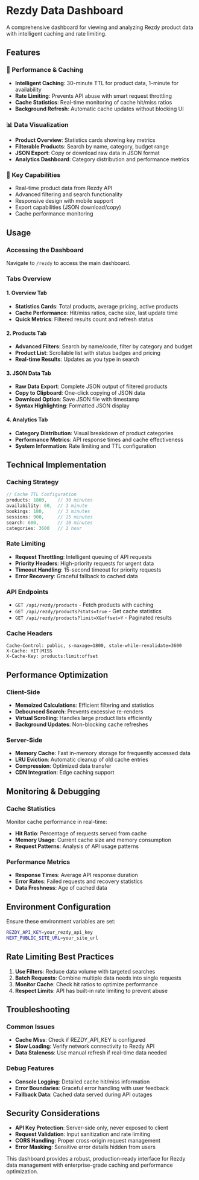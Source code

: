# Rezdy Data Dashboard

A comprehensive dashboard for viewing and analyzing Rezdy product data with intelligent caching and rate limiting.

## Features

### 🚀 Performance & Caching

- **Intelligent Caching**: 30-minute TTL for product data, 1-minute for availability
- **Rate Limiting**: Prevents API abuse with smart request throttling
- **Cache Statistics**: Real-time monitoring of cache hit/miss ratios
- **Background Refresh**: Automatic cache updates without blocking UI

### 📊 Data Visualization

- **Product Overview**: Statistics cards showing key metrics
- **Filterable Products**: Search by name, category, budget range
- **JSON Export**: Copy or download raw data in JSON format
- **Analytics Dashboard**: Category distribution and performance metrics

### 🎯 Key Capabilities

- Real-time product data from Rezdy API
- Advanced filtering and search functionality
- Responsive design with mobile support
- Export capabilities (JSON download/copy)
- Cache performance monitoring

## Usage

### Accessing the Dashboard

Navigate to `/rezdy` to access the main dashboard.

### Tabs Overview

#### 1. Overview Tab

- **Statistics Cards**: Total products, average pricing, active products
- **Cache Performance**: Hit/miss ratios, cache size, last update time
- **Quick Metrics**: Filtered results count and refresh status

#### 2. Products Tab

- **Advanced Filters**: Search by name/code, filter by category and budget
- **Product List**: Scrollable list with status badges and pricing
- **Real-time Results**: Updates as you type in search

#### 3. JSON Data Tab

- **Raw Data Export**: Complete JSON output of filtered products
- **Copy to Clipboard**: One-click copying of JSON data
- **Download Option**: Save JSON file with timestamp
- **Syntax Highlighting**: Formatted JSON display

#### 4. Analytics Tab

- **Category Distribution**: Visual breakdown of product categories
- **Performance Metrics**: API response times and cache effectiveness
- **System Information**: Rate limiting and TTL configuration

## Technical Implementation

### Caching Strategy

```typescript
// Cache TTL Configuration
products: 1800,    // 30 minutes
availability: 60,  // 1 minute
bookings: 180,     // 3 minutes
sessions: 900,     // 15 minutes
search: 600,       // 10 minutes
categories: 3600   // 1 hour
```

### Rate Limiting

- **Request Throttling**: Intelligent queuing of API requests
- **Priority Headers**: High-priority requests for urgent data
- **Timeout Handling**: 15-second timeout for priority requests
- **Error Recovery**: Graceful fallback to cached data

### API Endpoints

- `GET /api/rezdy/products` - Fetch products with caching
- `GET /api/rezdy/products?stats=true` - Get cache statistics
- `GET /api/rezdy/products?limit=X&offset=Y` - Paginated results

### Cache Headers

```http
Cache-Control: public, s-maxage=1800, stale-while-revalidate=3600
X-Cache: HIT|MISS
X-Cache-Key: products:limit:offset
```

## Performance Optimization

### Client-Side

- **Memoized Calculations**: Efficient filtering and statistics
- **Debounced Search**: Prevents excessive re-renders
- **Virtual Scrolling**: Handles large product lists efficiently
- **Background Updates**: Non-blocking cache refreshes

### Server-Side

- **Memory Cache**: Fast in-memory storage for frequently accessed data
- **LRU Eviction**: Automatic cleanup of old cache entries
- **Compression**: Optimized data transfer
- **CDN Integration**: Edge caching support

## Monitoring & Debugging

### Cache Statistics

Monitor cache performance in real-time:

- **Hit Ratio**: Percentage of requests served from cache
- **Memory Usage**: Current cache size and memory consumption
- **Request Patterns**: Analysis of API usage patterns

### Performance Metrics

- **Response Times**: Average API response duration
- **Error Rates**: Failed requests and recovery statistics
- **Data Freshness**: Age of cached data

## Environment Configuration

Ensure these environment variables are set:

```bash
REZDY_API_KEY=your_rezdy_api_key
NEXT_PUBLIC_SITE_URL=your_site_url
```

## Rate Limiting Best Practices

1. **Use Filters**: Reduce data volume with targeted searches
2. **Batch Requests**: Combine multiple data needs into single requests
3. **Monitor Cache**: Check hit ratios to optimize performance
4. **Respect Limits**: API has built-in rate limiting to prevent abuse

## Troubleshooting

### Common Issues

- **Cache Miss**: Check if REZDY_API_KEY is configured
- **Slow Loading**: Verify network connectivity to Rezdy API
- **Data Staleness**: Use manual refresh if real-time data needed

### Debug Features

- **Console Logging**: Detailed cache hit/miss information
- **Error Boundaries**: Graceful error handling with user feedback
- **Fallback Data**: Cached data served during API outages

## Security Considerations

- **API Key Protection**: Server-side only, never exposed to client
- **Request Validation**: Input sanitization and rate limiting
- **CORS Handling**: Proper cross-origin request management
- **Error Masking**: Sensitive error details hidden from users

This dashboard provides a robust, production-ready interface for Rezdy data management with enterprise-grade caching and performance optimization.
